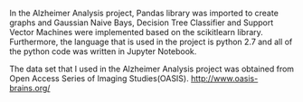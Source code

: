 In the Alzheimer Analysis project, Pandas library was imported to create graphs and Gaussian Naive Bays, Decision Tree Classifier and Support Vector Machines were implemented based on the scikitlearn library. Furthermore, the language that is used in the project is python 2.7 and all of the python code was written in Jupyter Notebook.

The data set that I used in the Alzheimer Analysis project was obtained from Open Access Series of Imaging Studies(OASIS). http://www.oasis-brains.org/
